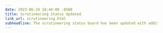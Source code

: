 ```yaml
---
date: 2023-06-24 18:44:00 -0500
title: Scrutineering Status Updated
link_url: scrutineering.html
subheadline: The scrutineering status board has been updated with additional team progress.
---
```


